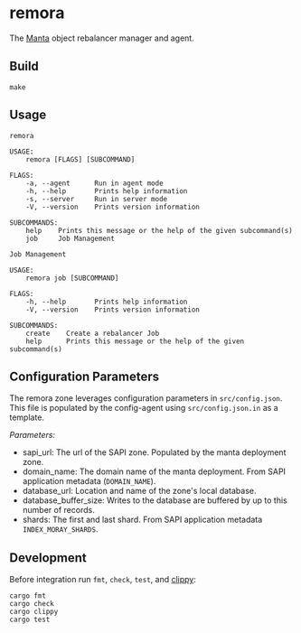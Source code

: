 # remora 
The [Manta](https://github.com/joyent/manta) object rebalancer manager and agent.


## Build
```
make
```

## Usage
```
remora

USAGE:
    remora [FLAGS] [SUBCOMMAND]

FLAGS:
    -a, --agent      Run in agent mode
    -h, --help       Prints help information
    -s, --server     Run in server mode
    -V, --version    Prints version information

SUBCOMMANDS:
    help    Prints this message or the help of the given subcommand(s)
    job     Job Management

```

```
Job Management

USAGE:
    remora job [SUBCOMMAND]

FLAGS:
    -h, --help       Prints help information
    -V, --version    Prints version information

SUBCOMMANDS:
    create    Create a rebalancer Job
    help      Prints this message or the help of the given subcommand(s)

```

## Configuration Parameters
The remora zone leverages configuration parameters in `src/config.json`.  This
file is populated by the config-agent using `src/config.json.in` as a template.

*Parameters:*
* sapi_url<String>: The url of the SAPI zone.  Populated by the manta deployment zone.
* domain_name<String>: The domain name of the manta deployment.  From SAPI application
metadata (`DOMAIN_NAME`).
* database_url<String>: Location and name of the zone's local database.
* database_buffer_size<uint>:  Writes to the database are buffered by up to this
number of records.
* shards<Array>: The first and last shard.  From SAPI application metadata `INDEX_MORAY_SHARDS`.


## Development

Before integration run `fmt`, `check`, `test`, and
[clippy](https://github.com/rust-lang/rust-clippy):
```
cargo fmt
cargo check
cargo clippy
cargo test
```
